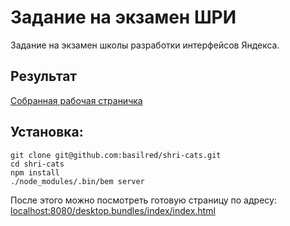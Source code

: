 # Задание на экзамен ШРИ

Задание на экзамен школы разработки интерфейсов Яндекса.

## Результат

[Собранная рабочая страничка](http://basilred.github.io/shri-cats/desktop.bundles/index/)

## Установка:

    git clone git@github.com:basilred/shri-cats.git
    cd shri-cats
    npm install
    ./node_modules/.bin/bem server

После этого можно посмотреть готовую страницу по адресу: [localhost:8080/desktop.bundles/index/index.html](http://localhost:8080/desktop.bundles/index/index.html)